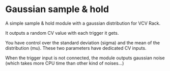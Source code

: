 # Gaussian sample & hold

A simple sample & hold module with a gaussian distribution for VCV Rack.

It outputs a random CV value with each trigger it gets.

You have control over the standard deviation (sigma) and the mean of the distribution (mu). These two parameters have dedicated CV inputs.

When the trigger input is not connected, the module outputs gaussian noise (which takes more CPU time than other kind of noises...)

